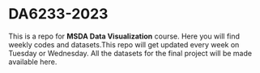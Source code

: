 # DA6233-2023
This is a repo for **MSDA Data Visualization** course. Here you will find weekly codes and datasets.This repo will get updated every week on Tuesday or Wednesday. All the datasets for the final project will be made available here. 

